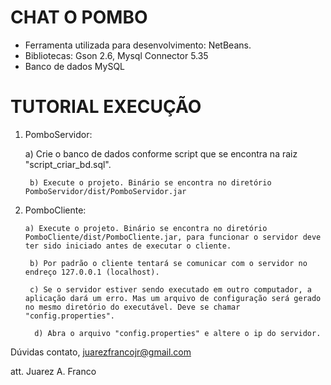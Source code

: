 # CHAT O POMBO

- Ferramenta utilizada para desenvolvimento: NetBeans. 
- Bibliotecas: Gson 2.6, Mysql Connector 5.35
- Banco de dados MySQL


# TUTORIAL EXECUÇÃO

1. PomboServidor:

	a) Crie o banco de dados conforme script que se encontra na raiz   "script_criar_bd.sql".

        b) Execute o projeto. Binário se encontra no diretório PomboServidor/dist/PomboServidor.jar
 
2. PomboCliente:

       a) Execute o projeto. Binário se encontra no diretório PomboCliente/dist/PomboCliente.jar, para funcionar o servidor deve ter sido iniciado antes de executar o cliente.

        b) Por padrão o cliente tentará se comunicar com o servidor no endreço 127.0.0.1 (localhost).

        c) Se o servidor estiver sendo executado em outro computador, a aplicação dará um erro. Mas um arquivo de configuração será gerado no mesmo diretório do executável. Deve se chamar "config.properties".

         d) Abra o arquivo "config.properties" e altere o ip do servidor.

Dúvidas contato, juarezfrancojr@gmail.com

att. Juarez A. Franco

